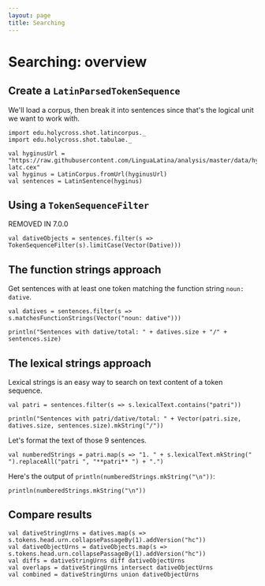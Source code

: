 ```yaml
---
layout: page
title: Searching
---
```



# Searching: overview



## Create a `LatinParsedTokenSequence`

We'll load a corpus, then break it into sentences since that's the logical unit we want to work with.

```
import edu.holycross.shot.latincorpus._
import edu.holycross.shot.tabulae._

val hyginusUrl = "https://raw.githubusercontent.com/LinguaLatina/analysis/master/data/hyginus/hyginus-latc.cex"
val hyginus = LatinCorpus.fromUrl(hyginusUrl)
val sentences = LatinSentence(hyginus)
```

## Using a `TokenSequenceFilter`
REMOVED IN 7.0.0
```REMOVED IN 7.0.0
val dativeObjects = sentences.filter(s => TokenSequenceFilter(s).limitCase(Vector(Dative)))
```




## The function strings approach


Get sentences with at least one token matching the function string `noun: dative`.

```
val datives = sentences.filter(s => s.matchesFunctionStrings(Vector("noun: dative")))
```
```
println("Sentences with dative/total: " + datives.size + "/" + sentences.size)
```





## The lexical strings approach

Lexical strings is an easy way to search on text content of a token sequence.

```
val patri = sentences.filter(s => s.lexicalText.contains("patri"))
```
```
println("Sentences with patri/dative/total: " + Vector(patri.size, datives.size, sentences.size).mkString("/"))
```

Let's format the text of those 9 sentences.

```
val numberedStrings = patri.map(s => "1. " + s.lexicalText.mkString(" ").replaceAll("patri ", "**patri** ") + ".")
```
Here's the output of `println(numberedStrings.mkString("\n"))`:
```
println(numberedStrings.mkString("\n"))
```


## Compare results

```
val dativeStringUrns = datives.map(s => s.tokens.head.urn.collapsePassageBy(1).addVersion("hc"))
val dativeObjectUrns = dativeObjects.map(s => s.tokens.head.urn.collapsePassageBy(1).addVersion("hc"))
val diffs = dativeStringUrns diff dativeObjectUrns
val overlaps = dativeStringUrns intersect dativeObjectUrns
val combined = dativeStringUrns union dativeObjectUrns
```
